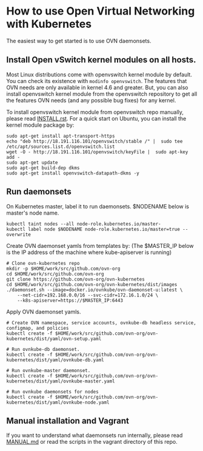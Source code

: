 # How to use Open Virtual Networking with Kubernetes

The easiest way to get started is to use OVN daemonsets.

## Install Open vSwitch kernel modules on all hosts.

Most Linux distributions come with openvswitch kernel module by default.  You
can check its existence with `modinfo openvswitch`.  The features that OVN
needs are only available in kernel 4.6 and greater. But, you can also install
openvswitch kernel module from the openvswitch repository to get all the
features OVN needs (and any possible bug fixes) for any kernel.

To install openvswitch kernel module from openvswitch repo manually, please
read [INSTALL.rst].  For a quick start on Ubuntu,  you can install
the kernel module package by:

```
sudo apt-get install apt-transport-https
echo "deb http://18.191.116.101/openvswitch/stable /" |  sudo tee /etc/apt/sources.list.d/openvswitch.list
wget -O - http://18.191.116.101/openvswitch/keyFile |  sudo apt-key add -
sudo apt-get update
sudo apt-get build-dep dkms
sudo apt-get install openvswitch-datapath-dkms -y
```

## Run daemonsets

On Kubernetes master, label it to run daemonsets. $NODENAME below is master's
node name.

```
kubectl taint nodes --all node-role.kubernetes.io/master-
kubectl label node $NODENAME node-role.kubernetes.io/master=true --overwrite
```

Create OVN daemonset yamls from templates by:
(The $MASTER_IP below is the IP address of the machine where kube-apiserver is
running)

```
# Clone ovn-kubernetes repo
mkdir -p $HOME/work/src/github.com/ovn-org
cd $HOME/work/src/github.com/ovn-org
git clone https://github.com/ovn-org/ovn-kubernetes
cd $HOME/work/src/github.com/ovn-org/ovn-kubernetes/dist/images
./daemonset.sh --image=docker.io/ovnkube/ovn-daemonset-u:latest \
    --net-cidr=192.168.0.0/16 --svc-cidr=172.16.1.0/24 \
    --k8s-apiserver=https://$MASTER_IP:6443
```

Apply OVN daemonset yamls.

```
# Create OVN namespace, service accounts, ovnkube-db headless service, configmap, and policies
kubectl create -f $HOME/work/src/github.com/ovn-org/ovn-kubernetes/dist/yaml/ovn-setup.yaml

# Run ovnkube-db daemonset.
kubectl create -f $HOME/work/src/github.com/ovn-org/ovn-kubernetes/dist/yaml/ovnkube-db.yaml

# Run ovnkube-master daemonset.
kubectl create -f $HOME/work/src/github.com/ovn-org/ovn-kubernetes/dist/yaml/ovnkube-master.yaml

# Run ovnkube daemonsets for nodes
kubectl create -f $HOME/work/src/github.com/ovn-org/ovn-kubernetes/dist/yaml/ovnkube-node.yaml
```

## Manual installation and Vagrant

If you want to understand what daemonsets run internally, please read
[MANUAL.md] or read the scripts in the vagrant directory of this repo.

[INSTALL.rst]: http://docs.openvswitch.org/en/latest/intro/install
[INSTALL.UBUNTU.md]: docs/INSTALL.UBUNTU.md
[MANUAL.md]: README_MANUAL.md

